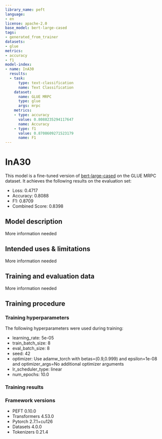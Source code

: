 ```yaml
---
library_name: peft
language:
- en
license: apache-2.0
base_model: bert-large-cased
tags:
- generated_from_trainer
datasets:
- glue
metrics:
- accuracy
- f1
model-index:
- name: InA30
  results:
  - task:
      type: text-classification
      name: Text Classification
    dataset:
      name: GLUE MRPC
      type: glue
      args: mrpc
    metrics:
    - type: accuracy
      value: 0.8088235294117647
      name: Accuracy
    - type: f1
      value: 0.8708609271523179
      name: F1
---
```


<!-- This model card has been generated automatically according to the information the Trainer had access to. You
should probably proofread and complete it, then remove this comment. -->

# InA30

This model is a fine-tuned version of [bert-large-cased](https://huggingface.co/bert-large-cased) on the GLUE MRPC dataset.
It achieves the following results on the evaluation set:
- Loss: 0.4717
- Accuracy: 0.8088
- F1: 0.8709
- Combined Score: 0.8398

## Model description

More information needed

## Intended uses & limitations

More information needed

## Training and evaluation data

More information needed

## Training procedure

### Training hyperparameters

The following hyperparameters were used during training:
- learning_rate: 5e-05
- train_batch_size: 8
- eval_batch_size: 8
- seed: 42
- optimizer: Use adamw_torch with betas=(0.9,0.999) and epsilon=1e-08 and optimizer_args=No additional optimizer arguments
- lr_scheduler_type: linear
- num_epochs: 10.0

### Training results



### Framework versions

- PEFT 0.10.0
- Transformers 4.53.0
- Pytorch 2.7.1+cu126
- Datasets 4.0.0
- Tokenizers 0.21.4